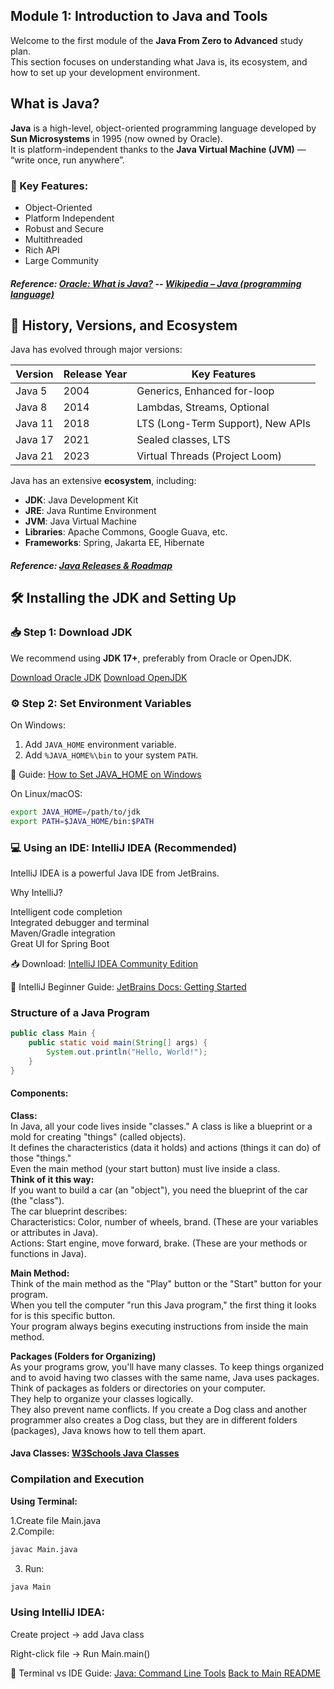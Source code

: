 ## Module 1: Introduction to Java and Tools

Welcome to the first module of the **Java From Zero to Advanced** study plan.  
This section focuses on understanding what Java is, its ecosystem, and how to set up your development environment.


## What is Java?

**Java** is a high-level, object-oriented programming language developed by **Sun Microsystems** in 1995 (now owned by Oracle).  
It is platform-independent thanks to the **Java Virtual Machine (JVM)** — “write once, run anywhere”.

### 🔑 Key Features:
- Object-Oriented
- Platform Independent
- Robust and Secure
- Multithreaded
- Rich API
- Large Community

#####  Reference: [Oracle: What is Java?](https://www.oracle.com/java/technologies/javase-downloads.html) -- [Wikipedia – Java (programming language)](https://en.wikipedia.org/wiki/Java_(programming_language))

   
## 📅 History, Versions, and Ecosystem

Java has evolved through major versions:

| Version | Release Year | Key Features |
|--------|--------------|---------------|
| Java 5 | 2004 | Generics, Enhanced for-loop |
| Java 8 | 2014 | Lambdas, Streams, Optional |
| Java 11 | 2018 | LTS (Long-Term Support), New APIs |
| Java 17 | 2021 | Sealed classes, LTS |
| Java 21 | 2023 | Virtual Threads (Project Loom) |

Java has an extensive **ecosystem**, including:
- **JDK**: Java Development Kit
- **JRE**: Java Runtime Environment
- **JVM**: Java Virtual Machine
- **Libraries**: Apache Commons, Google Guava, etc.
- **Frameworks**: Spring, Jakarta EE, Hibernate

##### Reference: [Java Releases & Roadmap](https://www.oracle.com/java/technologies/javase/jdk11-support-roadmap.html)

## 🛠 Installing the JDK and Setting Up

### 📥 Step 1: Download JDK

We recommend using **JDK 17+**, preferably from Oracle or OpenJDK.

[Download Oracle JDK](https://www.oracle.com/java/technologies/javase-downloads.html)
[Download OpenJDK](https://jdk.java.net/)

### ⚙ Step 2: Set Environment Variables

On Windows:

1. Add `JAVA_HOME` environment variable.
2. Add `%JAVA_HOME%\bin` to your system `PATH`.

📖 Guide: [How to Set JAVA_HOME on Windows](https://confluence.atlassian.com/doc/setting-the-java_home-variable-in-windows-8895.html)

On Linux/macOS:  

```bash
export JAVA_HOME=/path/to/jdk
export PATH=$JAVA_HOME/bin:$PATH
```

### 💻 Using an IDE: IntelliJ IDEA (Recommended)
IntelliJ IDEA is a powerful Java IDE from JetBrains.

Why IntelliJ?  

Intelligent code completion  
Integrated debugger and terminal  
Maven/Gradle integration  
Great UI for Spring Boot  

📥 Download: [IntelliJ IDEA Community Edition](https://www.jetbrains.com/idea/download/)

📖 IntelliJ Beginner Guide: [JetBrains Docs: Getting Started](https://www.jetbrains.com/help/idea/discover-intellij-idea.html)


###  Structure of a Java Program

```java
public class Main {
    public static void main(String[] args) {
        System.out.println("Hello, World!");
    }
}
```
 #### Components:
 
**Class:**   
In Java, all your code lives inside "classes." A class is like a blueprint or a mold for creating  "things" (called objects).  
It defines the characteristics (data it holds) and actions (things it can do) of those "things."  
Even the main method (your start button) must live inside a class.  
**Think of it this way:**  
If you want to build a car (an "object"), you need the blueprint of the car (the "class").   
The car blueprint describes:  
Characteristics: Color, number of wheels, brand. (These are your variables or attributes in Java).  
Actions: Start engine, move forward, brake. (These are your methods or functions in Java).  

**Main Method:**  
Think of the main method as the "Play" button or the "Start" button for your program.  
When you tell the computer "run this Java program," the first thing it looks for is this specific button.  
Your program always begins executing instructions from inside the main method.

**Packages (Folders for Organizing)**   
As your programs grow, you'll have many classes. To keep things organized and to avoid having two classes with  the same name, Java uses packages.  
Think of packages as folders or directories on your computer.  
They help to organize your classes logically.  
They also prevent name conflicts. If you create a Dog class and another programmer also creates a Dog class,   but they are in different folders (packages), Java knows how to tell them apart.  

#### Java Classes: [W3Schools Java Classes](https://www.w3schools.com/java/java_classes.asp)

### Compilation and Execution  
**Using Terminal:**  

1.Create file Main.java  
2.Compile:

```bash
javac Main.java
```

3. Run:
   
```bash
java Main
```

### Using IntelliJ IDEA:
Create project → add Java class

Right-click file → Run Main.main()

📖 Terminal vs IDE Guide: [Java: Command Line Tools](https://docs.oracle.com/javase/8/docs/technotes/tools/)
[Back to Main README](../../../README.md)

